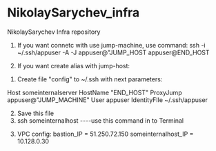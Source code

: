 # NikolaySarychev_infra
NikolaySarychev Infra repository

1. If you want connetc with use jump-machine, use command:
ssh -i ~/.ssh/appuser -A -J appuser@"JUMP_HOST appuser@END_HOST

2. If you want create alias with jump-host:
1) Create file "config" to ~/.ssh with next parameters:

Host someinternalserver
    HostName "END_HOST"
    ProxyJump appuser@"JUMP_MACHINE"
    User appuser
    IdentityFIle ~/.ssh/appuser

2) Save this file
3) ssh someinternalhost ----use this command in to Terminal


3. VPC config:
bastion_IP = 51.250.72.150
someinternalhost_IP = 10.128.0.30
